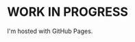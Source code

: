 <!DOCTYPE html>
<html>
<body>
<h1>WORK IN PROGRESS</h1>
<p>I'm hosted with GitHub Pages.</p>
</body>
</html>
